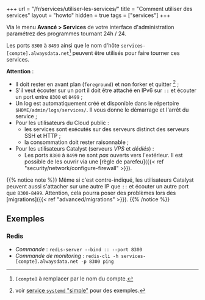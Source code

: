 +++
url = "/fr/services/utiliser-les-services/"
title = "Comment utiliser des services"
layout = "howto"
hidden = true
tags = ["services"]
+++

Via le menu **Avancé > Services** de votre interface d'administration paramétrez des programmes tournant 24h / 24.

Les ports `8300` à `8499` ainsi que le nom d'hôte `services-[compte].alwaysdata.net`[^1] peuvent être utilisés pour faire tourner ces services.

**Attention** :

- Il doit rester en avant plan (`foreground`) et non forker et quitter [^2] ;
- S'il veut écouter sur un port il doit être attaché en IPv6 sur `::` et écouter un port entre `8300` et `8499` ;
- Un log est automatiquement créé et disponible dans le répertoire `$HOME/admin/logs/services/`. Il vous donne le démarrage et l'arrêt du service ;
- Pour les utilisateurs du Cloud public :
	- les services sont exécutés sur des serveurs distinct des serveurs SSH et HTTP ;
	- la consommation doit rester raisonnable ;
- Pour les utilisateurs Catalyst (serveurs *VPS* et *dédiés*) :
	- Les ports `8300` à `8499` ne sont *pas* ouverts vers l'extérieur. Il est possible de les ouvrir via une [règle de parefeu]({{< ref "security/network/configure-firewall" >}}).

{{% notice note %}}
Même si c'est contre-indiqué, les utilisateurs Catalyst peuvent aussi s'attacher sur une autre IP que `::` et écouter un autre port que `8300-8499`. Attention, cela pourra poser des problèmes lors des [migrations]({{< ref "advanced/migrations" >}}).
{{% /notice %}}

## Exemples

### Redis

- *Commande* : `redis-server --bind :: --port 8300`
- *Commande de monitoring* : `redis-cli -h services-[compte].alwaysdata.net -p 8300 ping`

[^1]: `[compte]` à remplacer par le nom du compte.
[^2]: voir [service `systemd` "simple"](https://www.freedesktop.org/software/systemd/man/systemd.service.html#Type=) pour des exemples.
